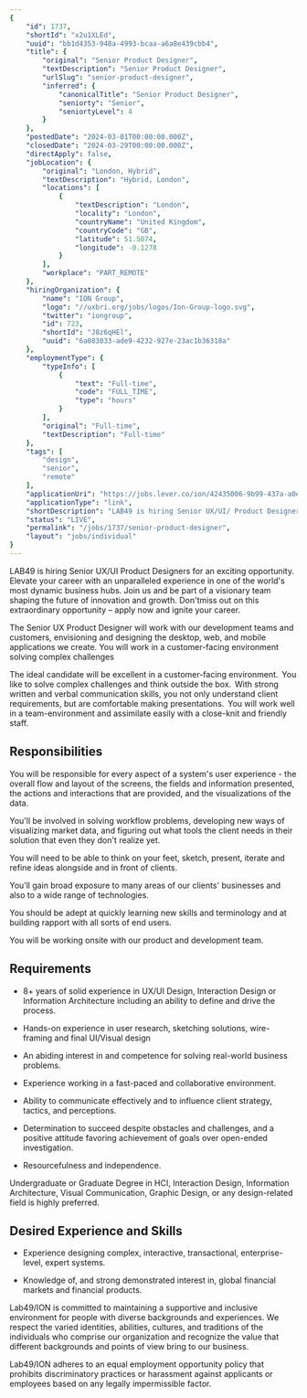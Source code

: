 ```yaml
---
{
	"id": 1737,
	"shortId": "x2u1XLEd",
	"uuid": "bb1d4353-948a-4993-bcaa-a6a8e439cbb4",
	"title": {
		"original": "Senior Product Designer",
		"textDescription": "Senior Product Designer",
		"urlSlug": "senior-product-designer",
		"inferred": {
			"canonicalTitle": "Senior Product Designer",
			"seniorty": "Senior",
			"seniortyLevel": 4
		}
	},
	"postedDate": "2024-03-01T00:00:00.000Z",
	"closedDate": "2024-03-29T00:00:00.000Z",
	"directApply": false,
	"jobLocation": {
		"original": "London, Hybrid",
		"textDescription": "Hybrid, London",
		"locations": [
			{
				"textDescription": "London",
				"locality": "London",
				"countryName": "United Kingdom",
				"countryCode": "GB",
				"latitude": 51.5074,
				"longitude": -0.1278
			}
		],
		"workplace": "PART_REMOTE"
	},
	"hiringOrganization": {
		"name": "ION Group",
		"logo": "//uxbri.org/jobs/logos/Ion-Group-logo.svg",
		"twitter": "iongroup",
		"id": 723,
		"shortId": "J8z6qHEl",
		"uuid": "6a083033-ade9-4232-927e-23ac1b36318a"
	},
	"employmentType": {
		"typeInfo": [
			{
				"text": "Full-time",
				"code": "FULL_TIME",
				"type": "hours"
			}
		],
		"original": "Full-time",
		"textDescription": "Full-time"
	},
	"tags": [
		"design",
		"senior",
		"remote"
	],
	"applicationUri": "https://jobs.lever.co/ion/42435006-9b99-437a-a0ee-acee96d154fb/apply",
	"applicationType": "link",
	"shortDescription": "LAB49 is hiring Senior UX/UI/ Product Designers for an exciting opportunity. Elevate your career with an unparalleled experience in one of the world's' most dynamic business hubs. Join us and be part",
	"status": "LIVE",
	"permalink": "/jobs/1737/senior-product-designer",
	"layout": "jobs/individual"
}
---
```

<p>LAB49 is hiring Senior UX/UI Product Designers for an exciting opportunity. Elevate your career with an unparalleled experience in one of the world's most dynamic business hubs. Join us and be part of a visionary team shaping the future of innovation and growth. Don'tmiss out on this extraordinary opportunity – apply now and ignite your career.</p><p>The Senior UX Product Designer will work with our development teams and customers, envisioning and designing the desktop, web, and mobile applications we create. You will work in a customer-facing environment solving complex challenges</p><p>The ideal candidate will be excellent in a customer-facing environment.  You like to solve complex challenges and think outside the box.  With strong written and verbal communication skills, you not only understand client requirements, but are comfortable making presentations.  You will work well in a team-environment and assimilate easily with a close-knit and friendly staff.</p><h2>Responsibilities&nbsp;</h2><p>You will be responsible for every aspect of a system's user experience - the overall flow and layout of the screens, the fields and information presented, the actions and interactions that are provided, and the visualizations of the data. &nbsp;</p><p>You'll be involved in solving workflow problems, developing new ways of visualizing market data, and figuring out what tools the client needs in their solution that even they don't realize yet.&nbsp;</p><p>You will need to be able to think on your feet, sketch, present, iterate and refine ideas alongside and in front of clients.&nbsp;</p><p>You’ll gain broad exposure to many areas of our clients' businesses and also to a wide range of technologies.&nbsp;</p><p>You should be adept at quickly learning new skills and terminology and at building rapport with all sorts of end users.&nbsp;</p><p>You will be working onsite with our product and development team.&nbsp;</p><h2>Requirements</h2><ul><li><p>8+ years of solid experience in UX/UI Design, Interaction Design or Information Architecture including an ability to define and drive the process.&nbsp;</p></li><li><p>Hands-on experience in user research, sketching solutions, wire-framing and final UI/Visual design&nbsp;</p></li><li><p>An abiding interest in and competence for solving real-world business problems.&nbsp;</p></li><li><p>Experience working in a fast-paced and collaborative environment.&nbsp;</p></li><li><p>Ability to communicate effectively and to influence client strategy, tactics, and perceptions.&nbsp;</p></li><li><p>Determination to succeed despite obstacles and challenges, and a positive attitude favoring achievement of goals over open-ended investigation.&nbsp;</p></li><li><p>Resourcefulness and independence.&nbsp;</p></li></ul><p>Undergraduate or Graduate Degree in HCI, Interaction Design, Information Architecture, Visual Communication, Graphic Design, or any design-related field is highly preferred.</p><h2>Desired Experience and Skills</h2><ul><li><p>Experience designing complex, interactive, transactional, enterprise-level, expert systems.&nbsp;</p></li><li><p>Knowledge of, and strong demonstrated interest in, global financial markets and financial products.&nbsp;</p></li></ul><p>Lab49/ION is committed to maintaining a supportive and inclusive environment for people with diverse backgrounds and experiences. We respect the varied identities, abilities, cultures, and traditions of the individuals who comprise our organization and recognize the value that different backgrounds and points of view bring to our business.&nbsp;</p><p>Lab49/ION adheres to an equal employment opportunity policy that prohibits discriminatory practices or harassment against applicants or employees based on any legally impermissible factor.&nbsp;</p>
